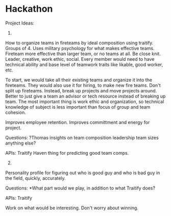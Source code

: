 # Hackathon

Project Ideas:

1.
How to organize teams in fireteams by ideal composition using traitify.
Groups of 4.  Uses military psychology for what makes effective teams.
Fireteam more effective than larger team, or no teams at all.  Be close knit.
Leader, creative, work ethic, social.
Every member would need to have technical ability and base level of teamwork traits like likable, good worker, etc.

To start, we would take all their existing teams and organize it into the fireteams.
They would also use it for hiring, to make new fire teams.
Don't split up fireteams.  Instead, break up projects and move projects around.
Better to just give a team an advisor or tech resource instead of breaking up team.  The most important thing is work ethic and organization, so technical knowledge of subject is less important than focus of group and team cohesion.

Improves employee retention.
Improves committment and energy for project.

Questions:
	?Thomas insights on 
		team composition
		leadership
		team sizes
		anything else?

APIs:
Traitify
Haven thing for predicting good team comps.


2.
Personality profile for figuring out who is good guy and who is bad guy in the field, quickly, accurately.

Questions:
	*What part would we play, in addition to what Traitify does?


APIs:
Traitify










Work on what would be interesting.  Don't worry about winning.
